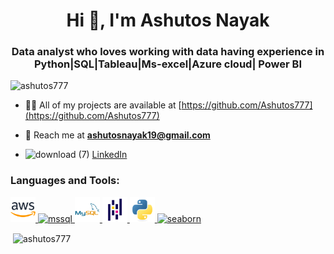 <h1 align="center">Hi 👋, I'm Ashutos Nayak</h1>
<h3 align="center">Data analyst who loves working with data having experience in Python|SQL|Tableau|Ms-excel|Azure cloud| Power BI</h3>
<p align="left"> <img src="https://komarev.com/ghpvc/?username=ashutos777&label=Profile%20views&color=0e75b6&style=flat" alt="ashutos777" /> </p>

- 👨‍💻 All of my projects are available at [https://github.com/Ashutos777](https://github.com/Ashutos777)

- 💬 Reach me at **ashutosnayak19@gmail.com**
-  ![download (7)](https://user-images.githubusercontent.com/111995863/192351741-68ea7607-4ea0-449c-ad60-91eff031f1c5.png) [LinkedIn ](https://www.linkedin.com/in/ashutos-nayak819?lipi=urn%3Ali%3Apage%3Ad_flagship3_profile_view_base_contact_details%3B2u0yDiMtTCCbWW%2FsVfOA3g%3D%3D)



<h3 align="left">Languages and Tools:</h3>
<p align="left"> <a href="https://aws.amazon.com" target="_blank" rel="noreferrer"> <img src="https://raw.githubusercontent.com/devicons/devicon/master/icons/amazonwebservices/amazonwebservices-original-wordmark.svg" alt="aws" width="40" height="40"/> </a> <a href="https://www.microsoft.com/en-us/sql-server" target="_blank" rel="noreferrer"> <img src="https://www.svgrepo.com/show/303229/microsoft-sql-server-logo.svg" alt="mssql" width="40" height="40"/> </a> <a href="https://www.mysql.com/" target="_blank" rel="noreferrer"> <img src="https://raw.githubusercontent.com/devicons/devicon/master/icons/mysql/mysql-original-wordmark.svg" alt="mysql" width="40" height="40"/> </a> <a href="https://pandas.pydata.org/" target="_blank" rel="noreferrer"> <img src="https://raw.githubusercontent.com/devicons/devicon/2ae2a900d2f041da66e950e4d48052658d850630/icons/pandas/pandas-original.svg" alt="pandas" width="40" height="40"/> </a> <a href="https://www.python.org" target="_blank" rel="noreferrer"> <img src="https://raw.githubusercontent.com/devicons/devicon/master/icons/python/python-original.svg" alt="python" width="40" height="40"/> </a> <a href="https://seaborn.pydata.org/" target="_blank" rel="noreferrer"> <img src="https://seaborn.pydata.org/_images/logo-mark-lightbg.svg" alt="seaborn" width="40" height="40"/> </a> </p>

<p>&nbsp;<img align="center" src="https://github-readme-stats.vercel.app/api?username=ashutos777&show_icons=true&locale=en" alt="ashutos777" /></p>

